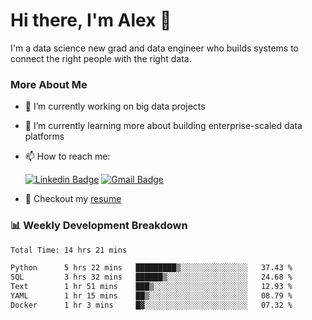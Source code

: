 # Hi there, I'm Alex  👋

I'm a data science new grad and data engineer who builds systems to connect the right people with the right data. 

### More About Me

- 🔭 I’m currently working on big data projects
- 🌱 I’m currently learning more about building enterprise-scaled data platforms
- 📫 How to reach me:

  [![Linkedin Badge](https://img.shields.io/badge/LinkedIn-0077B5?style=for-the-badge&logo=linkedin&logoColor=white)](https://www.linkedin.com/in/alex-chen-112523chen/) [![Gmail Badge](https://img.shields.io/badge/Gmail-D14836?style=for-the-badge&logo=gmail&logoColor=white)](mailto:itsalexchen@gmail.com)
- 📝 Checkout my [resume](https://itsalexchen.vercel.app/AlexChenResume.pdf)



### 📊 Weekly Development Breakdown
<!--START_SECTION:waka-->

```txt
Total Time: 14 hrs 21 mins

Python      5 hrs 22 mins   █████████▒░░░░░░░░░░░░░░░   37.43 %
SQL         3 hrs 32 mins   ██████▒░░░░░░░░░░░░░░░░░░   24.68 %
Text        1 hr 51 mins    ███▒░░░░░░░░░░░░░░░░░░░░░   12.93 %
YAML        1 hr 15 mins    ██▒░░░░░░░░░░░░░░░░░░░░░░   08.79 %
Docker      1 hr 3 mins     █▓░░░░░░░░░░░░░░░░░░░░░░░   07.32 %
```

<!--END_SECTION:waka-->
